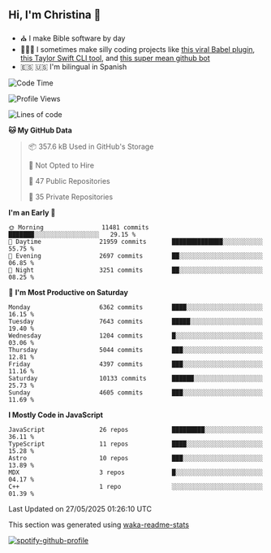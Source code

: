 ## Hi, I'm Christina 👋

- ⛪️ I make Bible software by day
- 👩🏼‍💻 I sometimes make silly coding projects like [this viral Babel plugin](https://www.instagram.com/reel/Cxvwz76vBus/), [this Taylor Swift CLI tool](https://github.com/christina-de-martinez/swift-commits), and [this super mean github bot](https://github.com/christina-de-martinez/roast-my-code)
- 🇪🇸 🇺🇸 I'm bilingual in Spanish

<!--START_SECTION:waka-->
![Code Time](http://img.shields.io/badge/Code%20Time-190%20hrs%2050%20mins-blue)

![Profile Views](http://img.shields.io/badge/Profile%20Views-0-blue)

![Lines of code](https://img.shields.io/badge/From%20Hello%20World%20I%27ve%20Written-24.9%20million%20lines%20of%20code-blue)

**🐱 My GitHub Data** 

> 📦 357.6 kB Used in GitHub's Storage 
 > 
> 🚫 Not Opted to Hire
 > 
> 📜 47 Public Repositories 
 > 
> 🔑 35 Private Repositories 
 > 
**I'm an Early 🐤** 

```text
🌞 Morning                11481 commits       ███████░░░░░░░░░░░░░░░░░░   29.15 % 
🌆 Daytime                21959 commits       ██████████████░░░░░░░░░░░   55.75 % 
🌃 Evening                2697 commits        ██░░░░░░░░░░░░░░░░░░░░░░░   06.85 % 
🌙 Night                  3251 commits        ██░░░░░░░░░░░░░░░░░░░░░░░   08.25 % 
```
📅 **I'm Most Productive on Saturday** 

```text
Monday                   6362 commits        ████░░░░░░░░░░░░░░░░░░░░░   16.15 % 
Tuesday                  7643 commits        █████░░░░░░░░░░░░░░░░░░░░   19.40 % 
Wednesday                1204 commits        █░░░░░░░░░░░░░░░░░░░░░░░░   03.06 % 
Thursday                 5044 commits        ███░░░░░░░░░░░░░░░░░░░░░░   12.81 % 
Friday                   4397 commits        ███░░░░░░░░░░░░░░░░░░░░░░   11.16 % 
Saturday                 10133 commits       ██████░░░░░░░░░░░░░░░░░░░   25.73 % 
Sunday                   4605 commits        ███░░░░░░░░░░░░░░░░░░░░░░   11.69 % 
```


**I Mostly Code in JavaScript** 

```text
JavaScript               26 repos            █████████░░░░░░░░░░░░░░░░   36.11 % 
TypeScript               11 repos            ████░░░░░░░░░░░░░░░░░░░░░   15.28 % 
Astro                    10 repos            ███░░░░░░░░░░░░░░░░░░░░░░   13.89 % 
MDX                      3 repos             █░░░░░░░░░░░░░░░░░░░░░░░░   04.17 % 
C++                      1 repo              ░░░░░░░░░░░░░░░░░░░░░░░░░   01.39 % 
```




 Last Updated on 27/05/2025 01:26:10 UTC
<!--END_SECTION:waka-->

This section was generated using [waka-readme-stats](https://github.com/anmol098/waka-readme-stats)

[![spotify-github-profile](https://spotify-github-profile.kittinanx.com/api/view?uid=1228436873&cover_image=true&theme=default&show_offline=false&background_color=121212&interchange=false&bar_color=53b14f&bar_color_cover=false)](https://spotify-github-profile.kittinanx.com/api/view?uid=1228436873&redirect=true)
